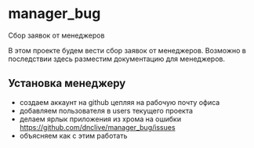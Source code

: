 manager_bug
===========

Сбор заявок от менеджеров

В этом проекте будем вести сбор заявок от менеджеров.
Возможно в последствии здесь разместим документацию для менеджеров.

Установка менеджеру
-------------------

* создаем аккаунт на github цепляя на рабочую почту офиса
* добавляем пользователя в users текущего проекта
* делаем ярлык приложения из хрома на ошибки https://github.com/dnclive/manager_bug/issues
* объясняем как с этим работать

